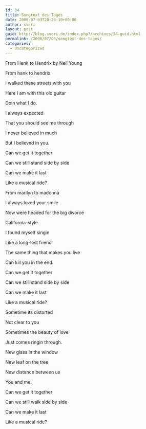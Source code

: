 ```yaml
---
id: 34
title: Songtext des Tages
date: 2006-07-03T20:26:10+00:00
author: sveri
layout: post
guid: http://blog.sveri.de/index.php?/archives/24-guid.html
permalink: /2006/07/03/songtext-des-tages/
categories:
  - Uncategorized
---
```

From Henk to Hendrix by Neil Young

From hank to hendrix
  
I walked these streets with you
  
Here I am with this old guitar
  
Doin what I do.

I always expected
  
That you should see me through
  
I never believed in much
  
But I believed in you.

Can we get it together
  
Can we still stand side by side
  
Can we make it last
  
Like a musical ride?

From marilyn to madonna
  
I always loved your smile
  
Now were headed for the big divorce
  
California-style.

I found myself singin
  
Like a long-lost friend
  
The same thing that makes you live
  
Can kill you in the end.

Can we get it together
  
Can we still stand side by side
  
Can we make it last
  
Like a musical ride?

Sometime its distorted
  
Not clear to you
  
Sometimes the beauty of love
  
Just comes ringin through.

New glass in the window
  
New leaf on the tree
  
New distance between us
  
You and me.

Can we get it together
  
Can we still walk side by side
  
Can we make it last
  
Like a musical ride?